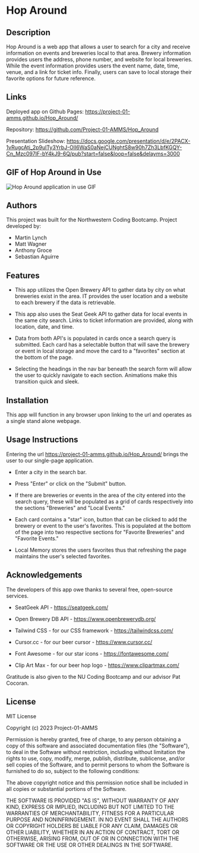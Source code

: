 # Hop Around

## Description

Hop Around is a web app that allows a user to search for a city and receive information on events and breweries local to that area. Brewery information provides users the address, phone number, and website for local breweries. While the event information provides users the event name, date, time, venue, and a link for ticket info. Finally, users can save to local storage their favorite options for future reference.

## Links

Deployed app on Github Pages: https://project-01-amms.github.io/Hop_Around/

Repository: https://github.com/Project-01-AMMS/Hop_Around

Presentation Slideshow:
https://docs.google.com/presentation/d/e/2PACX-1vRugcAtj_2p9ulTy3YrbJ-OlI6WaS0aNejCUNghtS8w90h7Zh3LbfKGQY-Cn_Mzc097lF-bY4kJ9-6Q/pub?start=false&loop=false&delayms=3000

## GIF of Hop Around in Use

![Hop Around application in use GIF](./assets/Untitled_%20Mar%2014%2C%202023%203_45%20PM.gif)

## Authors

This project was built for the Northwestern Coding Bootcamp. Project developed by:
- Martin Lynch
- Matt Wagner
- Anthony Groce
- Sebastian Aguirre

## Features

- This app utilizes the Open Brewery API to gather data by city on what breweries exist in the area. IT provides the user location and a website to each brewery if the data is retrievable.

- This app also uses the Seat Geek API to gather data for local events in the same city search. Links to ticket information are provided, along with location, date, and time.

- Data from both API's is populated in cards once a search query is submitted. Each card has a selectable button that will save the brewery or event in local storage and move the card to a "favorites" section at the bottom of the page.

- Selecting the headings in the nav bar beneath the search form will allow the user to quickly navigate to each section. Animations make this transition quick and sleek.

## Installation

This app will function in any browser upon linking to the url and operates as a single stand alone webpage.

## Usage Instructions

Entering the url https://project-01-amms.github.io/Hop_Around/ brings the user to our single-page application.

- Enter a city in the search bar.

- Press "Enter" or click on the "Submit" button.

- If there are breweries or events in the area of the city entered into the search query, these will be populated as a grid of cards respectively into the sections "Breweries" and "Local Events."

- Each card contains a "star" icon, button that can be clicked to add the brewery or event to the user's favorites. This is populated at the bottom of the page into two respective sections for "Favorite Breweries" and "Favorite Events."

- Local Memory stores the users favorites thus that refreshing the page maintains the user's selected favorites.

## Acknowledgements

The developers of this app owe thanks to several free, open-source services.

- SeatGeek API - https://seatgeek.com/

- Open Brewery DB API - https://www.openbrewerydb.org/

- Tailwind CSS - for our CSS framework - https://tailwindcss.com/

- Cursor.cc - for our beer cursor - https://www.cursor.cc/

- Font Awesome - for our star icons - https://fontawesome.com/

- Clip Art Max - for our beer hop logo - https://www.clipartmax.com/

Gratitude is also given to the NU Coding Bootcamp and our advisor Pat Cocoran.

## License

MIT License

Copyright (c) 2023 Project-01-AMMS

Permission is hereby granted, free of charge, to any person obtaining a copy
of this software and associated documentation files (the "Software"), to deal
in the Software without restriction, including without limitation the rights
to use, copy, modify, merge, publish, distribute, sublicense, and/or sell
copies of the Software, and to permit persons to whom the Software is
furnished to do so, subject to the following conditions:

The above copyright notice and this permission notice shall be included in all
copies or substantial portions of the Software.

THE SOFTWARE IS PROVIDED "AS IS", WITHOUT WARRANTY OF ANY KIND, EXPRESS OR
IMPLIED, INCLUDING BUT NOT LIMITED TO THE WARRANTIES OF MERCHANTABILITY,
FITNESS FOR A PARTICULAR PURPOSE AND NONINFRINGEMENT. IN NO EVENT SHALL THE
AUTHORS OR COPYRIGHT HOLDERS BE LIABLE FOR ANY CLAIM, DAMAGES OR OTHER
LIABILITY, WHETHER IN AN ACTION OF CONTRACT, TORT OR OTHERWISE, ARISING FROM,
OUT OF OR IN CONNECTION WITH THE SOFTWARE OR THE USE OR OTHER DEALINGS IN THE
SOFTWARE.
